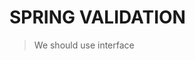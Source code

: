 # SPRING VALIDATION
> We should use interface 
```
```
<!--stackedit_data:
eyJoaXN0b3J5IjpbNzM4MDY4Mjk4XX0=
-->